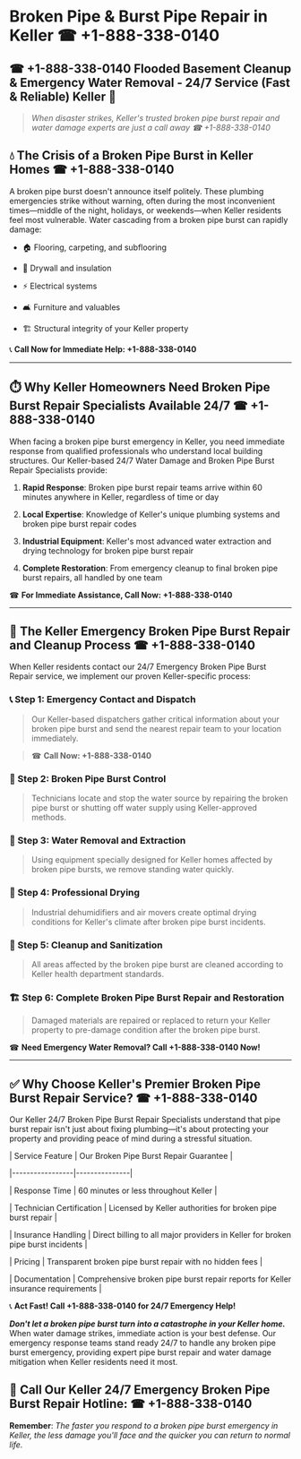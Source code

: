 # Broken Pipe & Burst Pipe Repair in Keller ☎ +1-888-338-0140  
## ☎ +1-888-338-0140 Flooded Basement Cleanup & Emergency Water Removal - 24/7 Service (Fast & Reliable) Keller 🚨  

> *When disaster strikes, Keller's trusted broken pipe burst repair and water damage experts are just a call away ☎ +1-888-338-0140*  

## 💧 The Crisis of a Broken Pipe Burst in Keller Homes ☎ +1-888-338-0140  

A broken pipe burst doesn't announce itself politely. These plumbing emergencies strike without warning, often during the most inconvenient times—middle of the night, holidays, or weekends—when Keller residents feel most vulnerable. Water cascading from a broken pipe burst can rapidly damage:  

* 🏠 Flooring, carpeting, and subflooring  
* 🧱 Drywall and insulation  
* ⚡ Electrical systems  
* 🛋️ Furniture and valuables  
* 🏗️ Structural integrity of your Keller property  

📞 **Call Now for Immediate Help: +1-888-338-0140**  

---  

## ⏱️ Why Keller Homeowners Need Broken Pipe Burst Repair Specialists Available 24/7 ☎ +1-888-338-0140  

When facing a broken pipe burst emergency in Keller, you need immediate response from qualified professionals who understand local building structures. Our Keller-based 24/7 Water Damage and Broken Pipe Burst Repair Specialists provide:  

1. **Rapid Response**: Broken pipe burst repair teams arrive within 60 minutes anywhere in Keller, regardless of time or day  
2. **Local Expertise**: Knowledge of Keller's unique plumbing systems and broken pipe burst repair codes  
3. **Industrial Equipment**: Keller's most advanced water extraction and drying technology for broken pipe burst repair  
4. **Complete Restoration**: From emergency cleanup to final broken pipe burst repairs, all handled by one team  

☎ **For Immediate Assistance, Call Now: +1-888-338-0140**  

---  

## 🔧 The Keller Emergency Broken Pipe Burst Repair and Cleanup Process ☎ +1-888-338-0140  

When Keller residents contact our 24/7 Emergency Broken Pipe Burst Repair service, we implement our proven Keller-specific process:  

### 📞 Step 1: Emergency Contact and Dispatch  
> Our Keller-based dispatchers gather critical information about your broken pipe burst and send the nearest repair team to your location immediately.  
> ☎ **Call Now: +1-888-338-0140**  

### 🚿 Step 2: Broken Pipe Burst Control  
> Technicians locate and stop the water source by repairing the broken pipe burst or shutting off water supply using Keller-approved methods.  

### 🌊 Step 3: Water Removal and Extraction  
> Using equipment specially designed for Keller homes affected by broken pipe bursts, we remove standing water quickly.  

### 💨 Step 4: Professional Drying  
> Industrial dehumidifiers and air movers create optimal drying conditions for Keller's climate after broken pipe burst incidents.  

### 🧼 Step 5: Cleanup and Sanitization  
> All areas affected by the broken pipe burst are cleaned according to Keller health department standards.  

### 🏗️ Step 6: Complete Broken Pipe Burst Repair and Restoration  
> Damaged materials are repaired or replaced to return your Keller property to pre-damage condition after the broken pipe burst.  

☎ **Need Emergency Water Removal? Call +1-888-338-0140 Now!**  

---  

## ✅ Why Choose Keller's Premier Broken Pipe Burst Repair Service? ☎ +1-888-338-0140  

Our Keller 24/7 Broken Pipe Burst Repair Specialists understand that pipe burst repair isn't just about fixing plumbing—it's about protecting your property and providing peace of mind during a stressful situation.  

| Service Feature | Our Broken Pipe Burst Repair Guarantee |  
|-----------------|---------------|  
| Response Time | 60 minutes or less throughout Keller |  
| Technician Certification | Licensed by Keller authorities for broken pipe burst repair |  
| Insurance Handling | Direct billing to all major providers in Keller for broken pipe burst incidents |  
| Pricing | Transparent broken pipe burst repair with no hidden fees |  
| Documentation | Comprehensive broken pipe burst repair reports for Keller insurance requirements |  

📞 **Act Fast! Call +1-888-338-0140 for 24/7 Emergency Help!**  

***Don't let a broken pipe burst turn into a catastrophe in your Keller home.*** When water damage strikes, immediate action is your best defense. Our emergency response teams stand ready 24/7 to handle any broken pipe burst emergency, providing expert pipe burst repair and water damage mitigation when Keller residents need it most.  

## 📱 Call Our Keller 24/7 Emergency Broken Pipe Burst Repair Hotline: ☎ +1-888-338-0140  

**Remember**: *The faster you respond to a broken pipe burst emergency in Keller, the less damage you'll face and the quicker you can return to normal life.*